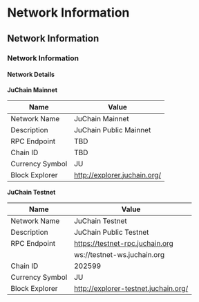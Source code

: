 # Network Information

## Network Information

### Network Information

#### Network Details

**JuChain Mainnet**

| Name            | Value                        |
| --------------- | ---------------------------- |
| Network Name    | JuChain Mainnet              |
| Description     | JuChain Public Mainnet       |
| RPC Endpoint    | TBD                          |
| Chain ID        | TBD                          |
| Currency Symbol | JU                           |
| Block Explorer  | http://explorer.juchain.org/ |

**JuChain Testnet**

| Name            | Value                                |
| --------------- | ------------------------------------ |
| Network Name    | JuChain Testnet                      |
| Description     | JuChain Public Testnet               |
| RPC Endpoint    | https://testnet-rpc.juchain.org      |
|                 | ws://testnet-ws.juchain.org          |
| Chain ID        | 202599                               |
| Currency Symbol | JU                                   |
| Block Explorer  | http://explorer-testnet.juchain.org/ |
